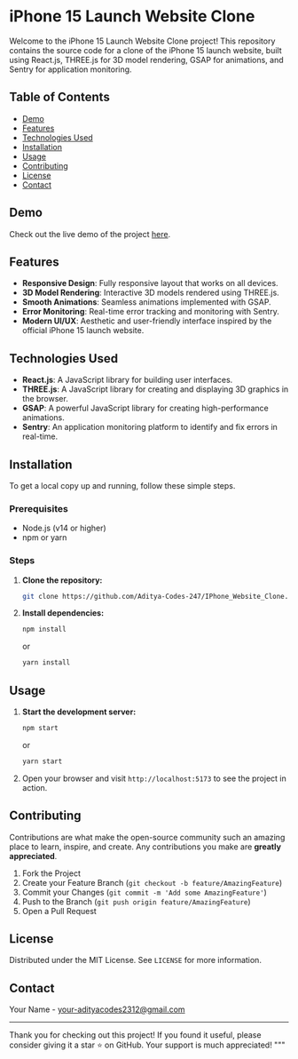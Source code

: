 # iPhone 15 Launch Website Clone

Welcome to the iPhone 15 Launch Website Clone project! This repository contains the source code for a clone of the iPhone 15 launch website, built using React.js, THREE.js for 3D model rendering, GSAP for animations, and Sentry for application monitoring.

## Table of Contents
- [Demo](#demo)
- [Features](#features)
- [Technologies Used](#technologies-used)
- [Installation](#installation)
- [Usage](#usage)
- [Contributing](#contributing)
- [License](#license)
- [Contact](#contact)

## Demo

Check out the live demo of the project [here](https://i-phone-website-clone-nine.vercel.app/).

## Features
- **Responsive Design**: Fully responsive layout that works on all devices.
- **3D Model Rendering**: Interactive 3D models rendered using THREE.js.
- **Smooth Animations**: Seamless animations implemented with GSAP.
- **Error Monitoring**: Real-time error tracking and monitoring with Sentry.
- **Modern UI/UX**: Aesthetic and user-friendly interface inspired by the official iPhone 15 launch website.

## Technologies Used
- **React.js**: A JavaScript library for building user interfaces.
- **THREE.js**: A JavaScript library for creating and displaying 3D graphics in the browser.
- **GSAP**: A powerful JavaScript library for creating high-performance animations.
- **Sentry**: An application monitoring platform to identify and fix errors in real-time.

## Installation
To get a local copy up and running, follow these simple steps.

### Prerequisites
- Node.js (v14 or higher)
- npm or yarn

### Steps
1. **Clone the repository:**
    ```sh
    git clone https://github.com/Aditya-Codes-247/IPhone_Website_Clone.git
    ```

2. **Install dependencies:**
    ```sh
    npm install
    ```
    or
    ```sh
    yarn install
    ```

## Usage
1. **Start the development server:**
    ```sh
    npm start
    ```
    or
    ```sh
    yarn start
    ```

2. Open your browser and visit `http://localhost:5173` to see the project in action.

## Contributing
Contributions are what make the open-source community such an amazing place to learn, inspire, and create. Any contributions you make are **greatly appreciated**.

1. Fork the Project
2. Create your Feature Branch (`git checkout -b feature/AmazingFeature`)
3. Commit your Changes (`git commit -m 'Add some AmazingFeature'`)
4. Push to the Branch (`git push origin feature/AmazingFeature`)
5. Open a Pull Request

## License
Distributed under the MIT License. See `LICENSE` for more information.

## Contact
Your Name - [your-adityacodes2312@gmail.com](mailto:adityacodes2312@gmail.com)

---

Thank you for checking out this project! If you found it useful, please consider giving it a star ⭐ on GitHub. Your support is much appreciated!
"""